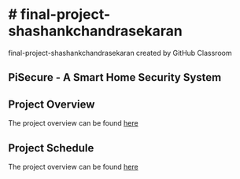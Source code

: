 # # final-project-shashankchandrasekaran
final-project-shashankchandrasekaran created by GitHub Classroom

## PiSecure - A Smart Home Security System ##

## Project Overview ##
The project overview can be found [here](https://github.com/shashankchandrasekaran/final-project-assignment-shashankchandrasekaran/wiki/Project-Overview)

## Project Schedule ##
The project overview can be found [here](https://github.com/users/shashankchandrasekaran/projects/2)
